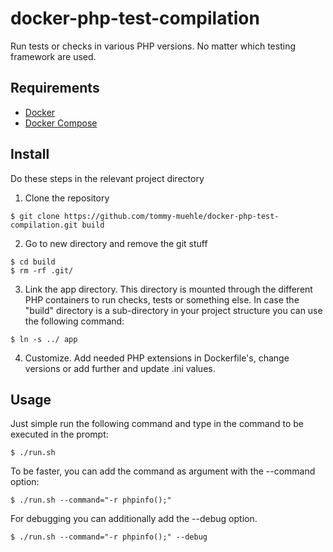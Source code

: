# docker-php-test-compilation
Run tests or checks in various PHP versions. No matter which testing framework are used.

## Requirements

* [Docker](https://docs.docker.com/)
* [Docker Compose](https://docs.docker.com/compose/)

## Install

Do these steps in the relevant project directory

1. Clone the repository

```
$ git clone https://github.com/tommy-muehle/docker-php-test-compilation.git build
```

2. Go to new directory and remove the git stuff

```
$ cd build 
$ rm -rf .git/
```

3. Link the app directory. This directory is mounted through the different PHP containers to run checks, tests or something else.
   In case the "build" directory is a sub-directory in your project structure you can use the following command:

```
$ ln -s ../ app
```

4. Customize. Add needed PHP extensions in Dockerfile's, change versions or add further and update .ini values.

## Usage

Just simple run the following command and type in the command to be executed in the prompt:

```
$ ./run.sh
```

To be faster, you can add the command as argument with the --command option:

```
$ ./run.sh --command="-r phpinfo();"
```

For debugging you can additionally add the --debug option.

```
$ ./run.sh --command="-r phpinfo();" --debug
```
